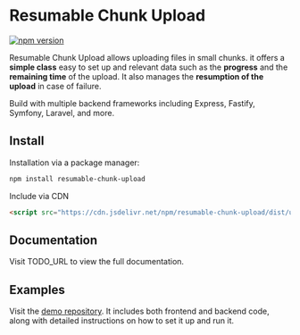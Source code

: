 # Resumable Chunk Upload

[![npm version](https://badge.fury.io/js/resumable-chunk-upload.svg)](https://badge.fury.io/js/resumable-chunk-upload)

Resumable Chunk Upload allows uploading files in small chunks. it offers a **simple class** easy
to set up and relevant data such as the **progress** and the **remaining time**  of the upload.
It also manages the **resumption of the upload** in case of failure.

Build with multiple backend frameworks including Express, Fastify, Symfony, Laravel, and more.

## Install

Installation via a package manager:

```bash
npm install resumable-chunk-upload
```

Include via CDN

```html
<script src="https://cdn.jsdelivr.net/npm/resumable-chunk-upload/dist/uploader.min.js"></script>
```

## Documentation

Visit TODO_URL to view the full documentation.

## Examples

Visit the [demo repository](https://github.com/heryTz/resumable-chunk-upload/tree/main/examples). It includes both frontend and backend code, along with detailed instructions on how to set it up and run it.
